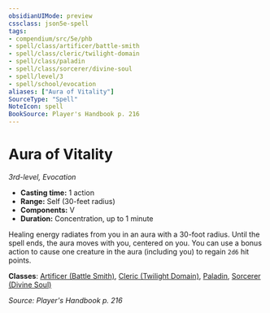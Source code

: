 ```yaml
---
obsidianUIMode: preview
cssclass: json5e-spell
tags:
- compendium/src/5e/phb
- spell/class/artificer/battle-smith
- spell/class/cleric/twilight-domain
- spell/class/paladin
- spell/class/sorcerer/divine-soul
- spell/level/3
- spell/school/evocation
aliases: ["Aura of Vitality"]
SourceType: "Spell"
NoteIcon: spell
BookSource: Player's Handbook p. 216
---
```

# Aura of Vitality
*3rd-level, Evocation*  

- **Casting time:** 1 action
- **Range:** Self (30-feet radius)
- **Components:** V
- **Duration:** Concentration, up to 1 minute

Healing energy radiates from you in an aura with a 30-foot radius. Until the spell ends, the aura moves with you, centered on you. You can use a bonus action to cause one creature in the aura (including you) to regain `2d6` hit points.

**Classes**: [Artificer (Battle Smith)](/3-Mechanics/CLI/classes/artificer-battle-smith-tce.md), [Cleric (Twilight Domain)](/3-Mechanics/CLI/classes/cleric-twilight-domain-tce.md), [Paladin](/3-Mechanics/CLI/classes/paladin.md), [Sorcerer (Divine Soul)](/3-Mechanics/CLI/classes/sorcerer-divine-soul-xge.md)

*Source: Player's Handbook p. 216*
